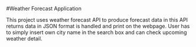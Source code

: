 #Weather Forecast Application

This project uses weather forecast API to produce forecast data
in this API returns data in JSON format is handled and print on the webpage. 
User has to simply insert own city name in the search box and can check upcoming weather detail.
